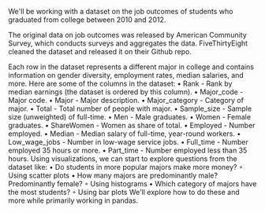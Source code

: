 We'll be working with a dataset on the job outcomes of students who graduated from college between 2010 and 2012. 

The original data on job outcomes was released by American Community Survey, which conducts surveys and aggregates the data. 
FiveThirtyEight cleaned the dataset and released it on their Github repo.

Each row in the dataset represents a different major in college and contains information on gender diversity, employment rates, median salaries, and more. Here are some of the columns in the dataset:
    • Rank - Rank by median earnings (the dataset is ordered by this column). 
    • Major_code - Major code. 
    • Major - Major description. 
    • Major_category - Category of major. 
    • Total - Total number of people with major. 
    • Sample_size - Sample size (unweighted) of full-time. 
    • Men - Male graduates. 
    • Women - Female graduates. 
    • ShareWomen - Women as share of total. 
    • Employed - Number employed. 
    • Median - Median salary of full-time, year-round workers. 
    • Low_wage_jobs - Number in low-wage service jobs. 
    • Full_time - Number employed 35 hours or more. 
    • Part_time - Number employed less than 35 hours. 
Using visualizations, we can start to explore questions from the dataset like:
    • Do students in more popular majors make more money?
        ◦ Using scatter plots 
    • How many majors are predominantly male? Predominantly female?
        ◦ Using histograms 
    • Which category of majors have the most students?
        ◦ Using bar plots 
We'll explore how to do these and more while primarily working in pandas.
